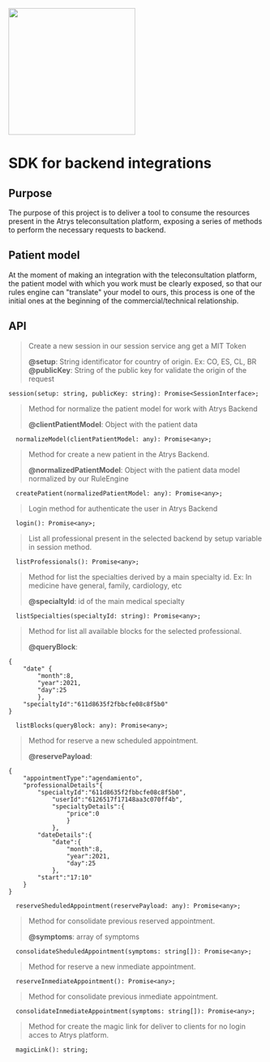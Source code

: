 [<img src="https://www.atryshealth.com/images/17241/default.jpg" width="250"/>](image.png)


# SDK for backend integrations

## Purpose
The purpose of this project is to deliver a tool to consume the resources present in the Atrys teleconsultation platform, exposing a series of methods to perform the necessary requests to backend.

## Patient model
At the moment of making an integration with the teleconsultation platform, the patient model with which you work must be clearly exposed, so that our rules engine can "translate" your model to ours, this process is one of the initial ones at the beginning of the commercial/technical relationship.


## API
> Create a new session in our session service ang get a MIT Token
>
>**@setup**: String identificator for country of origin. Ex: CO, ES, CL, BR <br>
>**@publicKey**: String of the public key for validate the origin of the request

```
session(setup: string, publicKey: string): Promise<SessionInterface>;
```

> Method for normalize the patient model for work with Atrys Backend
> 
>**@clientPatientModel**: Object with the patient data

```
  normalizeModel(clientPatientModel: any): Promise<any>;
```
> Method for create a new patient in the Atrys Backend.
> 
>**@normalizedPatientModel**: Object with the patient data model normalized by our RuleEngine

```
  createPatient(normalizedPatientModel: any): Promise<any>;
```

>Login method for authenticate the user in Atrys Backend

```
  login(): Promise<any>;
```

>List all professional present in the selected backend by setup variable in session method.

```
  listProfessionals(): Promise<any>;
```

> Method for list the specialties derived by a main specialty id. Ex: In medicine have general, family, cardiology, etc
> 
>**@specialtyId**: id of the main medical specialty

```
  listSpecialties(specialtyId: string): Promise<any>;
```

> Method for list all available blocks for the selected professional.
> 
>**@queryBlock**:

```
{
	"date" {
		"month":8,
		"year":2021,
		"day":25
		},
	"specialtyId":"611d8635f2fbbcfe08c8f5b0"
}
```

```
  listBlocks(queryBlock: any): Promise<any>;
```

> Method for reserve a new scheduled appointment.
> 
>**@reservePayload**:

```
{
	"appointmentType":"agendamiento",
	"professionalDetails"{
		"specialtyId":"611d8635f2fbbcfe08c8f5b0",
			"userId":"6126517f17148aa3c070ff4b",
			"specialtyDetails":{
				"price":0
				}
			},
		"dateDetails":{
			"date":{
				"month":8,
				"year":2021,
				"day":25
			},
		"start":"17:10"
	}
}
```

```
  reserveSheduledAppointment(reservePayload: any): Promise<any>;
```

> Method for consolidate previous reserved appointment.
> 
>**@symptoms**: array of symptoms

```
  consolidateSheduledAppointment(symptoms: string[]): Promise<any>;
```

> Method for reserve a new inmediate appointment.

```
  reserveInmediateAppointment(): Promise<any>;
```

> Method for consolidate previous inmediate appointment.

```
  consolidateInmediateAppointment(symptoms: string[]): Promise<any>;
```

> Method for create the magic link for deliver to clients for no login acces to Atrys platform.

```
  magicLink(): string;
```
